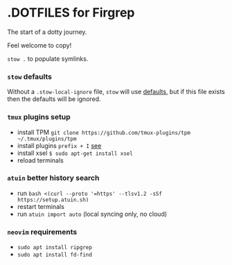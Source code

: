 # .DOTFILES for Firgrep

The start of a dotty journey.

Feel welcome to copy!

`stow .` to populate symlinks.

### `stow` defaults

Without a `.stow-local-ignore` file, `stow` will use [defaults](https://www.gnu.org/software/stow/manual/stow.html#Ignore-Lists), but if this file exists then the defaults will be ignored.

### `tmux` plugins setup

- install TPM `git clone https://github.com/tmux-plugins/tpm ~/.tmux/plugins/tpm`
- install plugins `prefix + I` [see](https://github.com/tmux-plugins/tpm?tab=readme-ov-file#installing-plugins)
- install xsel `$ sudo apt-get install xsel`
- reload terminals

### `atuin` better history search

- run `bash <(curl --proto '=https' --tlsv1.2 -sSf https://setup.atuin.sh)`
- restart terminals
- run `atuin import auto` (local syncing only, no cloud)

### `neovim` requirements

- `sudo apt install ripgrep`
- `sudo apt install fd-find`
